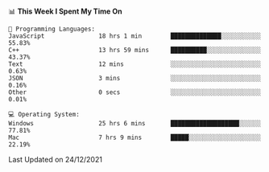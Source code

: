 
<!--START_SECTION:waka-->
📊 **This Week I Spent My Time On** 

```text
💬 Programming Languages: 
JavaScript               18 hrs 1 min        ██████████████░░░░░░░░░░░   55.83% 
C++                      13 hrs 59 mins      ██████████░░░░░░░░░░░░░░░   43.37% 
Text                     12 mins             ░░░░░░░░░░░░░░░░░░░░░░░░░   0.63% 
JSON                     3 mins              ░░░░░░░░░░░░░░░░░░░░░░░░░   0.16% 
Other                    0 secs              ░░░░░░░░░░░░░░░░░░░░░░░░░   0.01%

💻 Operating System: 
Windows                  25 hrs 6 mins       ███████████████████░░░░░░   77.81% 
Mac                      7 hrs 9 mins        █████░░░░░░░░░░░░░░░░░░░░   22.19%

```


 Last Updated on 24/12/2021
<!--END_SECTION:waka-->
